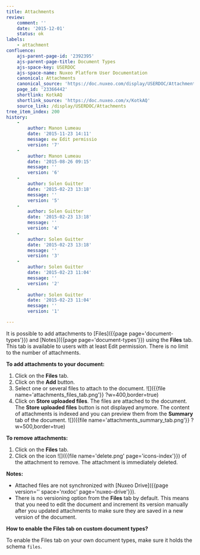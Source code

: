 ```yaml
---
title: Attachments
review:
    comment: ''
    date: '2015-12-01'
    status: ok
labels:
    - attachment
confluence:
    ajs-parent-page-id: '2392395'
    ajs-parent-page-title: Document Types
    ajs-space-key: USERDOC
    ajs-space-name: Nuxeo Platform User Documentation
    canonical: Attachments
    canonical_source: 'https://doc.nuxeo.com/display/USERDOC/Attachments'
    page_id: '23366442'
    shortlink: KotkAQ
    shortlink_source: 'https://doc.nuxeo.com/x/KotkAQ'
    source_link: /display/USERDOC/Attachments
tree_item_index: 200
history:
    -
        author: Manon Lumeau
        date: '2015-11-23 14:11'
        message: ew Edit permissio
        version: '7'
    -
        author: Manon Lumeau
        date: '2015-08-26 09:15'
        message: ''
        version: '6'
    -
        author: Solen Guitter
        date: '2015-02-23 13:18'
        message: ''
        version: '5'
    -
        author: Solen Guitter
        date: '2015-02-23 13:18'
        message: ''
        version: '4'
    -
        author: Solen Guitter
        date: '2015-02-23 13:18'
        message: ''
        version: '3'
    -
        author: Solen Guitter
        date: '2015-02-23 11:04'
        message: ''
        version: '2'
    -
        author: Solen Guitter
        date: '2015-02-23 11:04'
        message: ''
        version: '1'

---
```

It is possible to add attachments to [Files]({{page page='document-types'}}) and [Notes]({{page page='document-types'}}) using the **Files** tab. This tab is available to users with at least Edit permission. There is no limit to the number of attachments.

**To add attachments to your document:**

1.  Click on the **Files** tab.
2.  Click on the **Add** button.
3.  Select one or several files to attach to the document.
    ![]({{file name='attachments_files_tab.png'}} ?w=400,border=true)
4.  Click on **Store uploaded files**.
    The files are attached to the document. The **Store uploaded files** button is not displayed anymore.
    The content of attachments is indexed and you can preview them from the **Summary** tab of the document.
    ![]({{file name='attachments_summary_tab.png'}} ?w=500,border=true)

**To remove attachments:**

1.  Click on the **Files** tab.
2.  Click on the icon ![]({{file name='delete.png' page='icons-index'}}) of the attachment to remove.
    The attachment is immediately deleted.

**Notes:**

*   Attached files are not synchronized with [Nuxeo Drive]({{page version='' space='nxdoc' page='nuxeo-drive'}}).
*   There is no versioning option from the **Files** tab by default. This means that you need to edit the document and increment its version manually after you updated attachments to make sure they are saved in a new version of the document.

**How to enable the Files tab on custom document types?**

To enable the Files tab on your own document types, make sure it holds the schema `files`.
